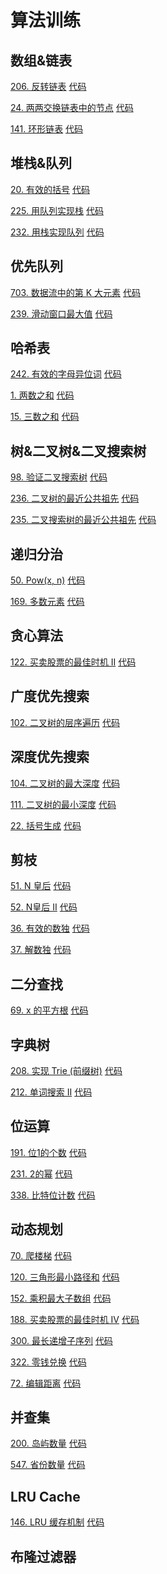 # 算法训练

## 数组&链表

[206. 反转链表](https://leetcode-cn.com/problems/reverse-linked-list/)
[代码](src/com/gujie1996/linkedlist/ReverseLinkedList.java)

[24. 两两交换链表中的节点](https://leetcode-cn.com/problems/swap-nodes-in-pairs/)
[代码](src/com/gujie1996/linkedlist/SwapNodesInPairs.java)

[141. 环形链表](https://leetcode-cn.com/problems/linked-list-cycle/)
[代码](src/com/gujie1996/linkedlist/LinkedListCycle.java)

## 堆栈&队列

[20. 有效的括号](https://leetcode-cn.com/problems/valid-parentheses/)
[代码](src/com/gujie1996/stack/ValidParentheses.java)

[225. 用队列实现栈](https://leetcode-cn.com/problems/implement-stack-using-queues/)
[代码](src/com/gujie1996/stack/ImplementStackUsingQueues.java)

[232. 用栈实现队列](https://leetcode-cn.com/problems/implement-queue-using-stacks/)
[代码](src/com/gujie1996/stack/ImplementQueueUsingStacks.java)

## 优先队列
[703. 数据流中的第 K 大元素](https://leetcode-cn.com/problems/kth-largest-element-in-a-stream/)
[代码](src/com/gujie1996/queue/KthLargestElementInAStream.java)

[239. 滑动窗口最大值](https://leetcode-cn.com/problems/sliding-window-maximum/)
[代码](src/com/gujie1996/queue/SlidingWindowMaximum.java)

## 哈希表
[242. 有效的字母异位词](https://leetcode-cn.com/problems/valid-anagram/)
[代码](src/com/gujie1996/hash/ValidAnagram.java)

[1. 两数之和](https://leetcode-cn.com/problems/two-sum/)
[代码](src/com/gujie1996/hash/TwoSum.java)

[15. 三数之和](https://leetcode-cn.com/problems/3sum/)
[代码](src/com/gujie1996/hash/ThreeSum.java)

## 树&二叉树&二叉搜索树
[98. 验证二叉搜索树](https://leetcode-cn.com/problems/validate-binary-search-tree/)
[代码](src/com/gujie1996/tree/ValidateBinarySearchTree.java)

[236. 二叉树的最近公共祖先](https://leetcode-cn.com/problems/lowest-common-ancestor-of-a-binary-tree/)
[代码](src/com/gujie1996/tree/LowestCommonAncestor.java)

[235. 二叉搜索树的最近公共祖先](https://leetcode-cn.com/problems/lowest-common-ancestor-of-a-binary-search-tree/)
[代码](src/com/gujie1996/tree/LowestCommonAncestorOfSearch.java)

## 递归分治
[50. Pow(x, n)](https://leetcode-cn.com/problems/powx-n/)
[代码](src/com/gujie1996/recursion/PowXN.java)

[169. 多数元素](https://leetcode-cn.com/problems/majority-element/)
[代码](src/com/gujie1996/recursion/MajorityElement.java)

## 贪心算法
[122. 买卖股票的最佳时机 II](https://leetcode-cn.com/problems/best-time-to-buy-and-sell-stock-ii/)
[代码](src/com/gujie1996/greedy/BestTimeToBuyAndSellStockII.java)

## 广度优先搜索
[102. 二叉树的层序遍历](https://leetcode-cn.com/problems/binary-tree-level-order-traversal/)
[代码](src/com/gujie1996/breadthfirstsearch/BinaryTreeLevelOrderTraversal.java)

## 深度优先搜索
[104. 二叉树的最大深度](https://leetcode-cn.com/problems/maximum-depth-of-binary-tree/)
[代码](src/com/gujie1996/depthfirstsearch/MaximumDepthOfBinaryTree.java)

[111. 二叉树的最小深度](https://leetcode-cn.com/problems/minimum-depth-of-binary-tree/)
[代码](src/com/gujie1996/depthfirstsearch/MinimumDepthOfBinaryTree.java)

[22. 括号生成](https://leetcode-cn.com/problems/generate-parentheses/)
[代码](src/com/gujie1996/depthfirstsearch/GenerateParentheses.java)

## 剪枝
[51. N 皇后](https://leetcode-cn.com/problems/n-queens/)
[代码](src/com/gujie1996/pruning/NQueens.java)

[52. N皇后 II](https://leetcode-cn.com/problems/n-queens-ii/)
[代码](src/com/gujie1996/pruning/NQueensII.java)

[36. 有效的数独](https://leetcode-cn.com/problems/valid-sudoku/)
[代码](src/com/gujie1996/pruning/ValidSudoku.java)

[37. 解数独](https://leetcode-cn.com/problems/sudoku-solver/)
[代码](src/com/gujie1996/pruning/SudokuSolver.java)

## 二分查找
[69. x 的平方根](https://leetcode-cn.com/problems/sqrtx/)
[代码](src/com/gujie1996/binarysearch/Sqrtx.java)

## 字典树
[208. 实现 Trie (前缀树)](https://leetcode-cn.com/problems/implement-trie-prefix-tree/)
[代码](src/com/gujie1996/trie/Trie.java)

[212. 单词搜索 II](https://leetcode-cn.com/problems/word-search-ii/)
[代码](src/com/gujie1996/trie/WordSearchII.java)

## 位运算
[191. 位1的个数](https://leetcode-cn.com/problems/number-of-1-bits/)
[代码](src/com/gujie1996/bitoperation/NumberOf1Bits.java)

[231. 2的幂](https://leetcode-cn.com/problems/power-of-two/)
[代码](src/com/gujie1996/bitoperation/PowerOfTwo.java)

[338. 比特位计数](https://leetcode-cn.com/problems/counting-bits/)
[代码](src/com/gujie1996/bitoperation/CountingBits.java)

## 动态规划
[70. 爬楼梯](https://leetcode-cn.com/problems/climbing-stairs/)
[代码](src/com/gujie1996/dp/ClimbingStairs.java)

[120. 三角形最小路径和](https://leetcode-cn.com/problems/triangle/)
[代码](src/com/gujie1996/dp/Triangle.java)

[152. 乘积最大子数组](https://leetcode-cn.com/problems/maximum-product-subarray/)
[代码](src/com/gujie1996/dp/MaximumProductSubarray.java)

[188. 买卖股票的最佳时机 IV](https://leetcode-cn.com/problems/best-time-to-buy-and-sell-stock-iv/)
[代码](src/com/gujie1996/dp/BestTimeToBuyAndSellStockIV.java)

[300. 最长递增子序列](https://leetcode-cn.com/problems/longest-increasing-subsequence/)
[代码](src/com/gujie1996/dp/LongestIncreasingSubsequence.java)

[322. 零钱兑换]()
[代码]()

[72. 编辑距离]()
[代码]()

## 并查集
[200. 岛屿数量]()
[代码]()

[547. 省份数量]()
[代码]()

## LRU Cache
[146. LRU 缓存机制]()
[代码]()

## 布隆过滤器
